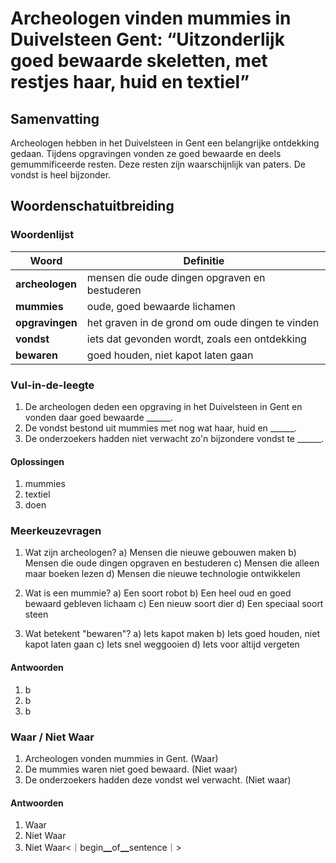 # Archeologen vinden mummies in Duivelsteen Gent: “Uitzonderlijk goed bewaarde skeletten, met restjes haar, huid en textiel”

## Samenvatting
Archeologen hebben in het Duivelsteen in Gent een belangrijke ontdekking gedaan. Tijdens opgravingen vonden ze goed bewaarde en deels gemummificeerde resten. Deze resten zijn waarschijnlijk van paters. De vondst is heel bijzonder.

## Woordenschatuitbreiding

### Woordenlijst

| Woord | Definitie |
|-------|-----------|
| **archeologen** | mensen die oude dingen opgraven en bestuderen |
| **mummies** | oude, goed bewaarde lichamen |
| **opgravingen** | het graven in de grond om oude dingen te vinden |
| **vondst** | iets dat gevonden wordt, zoals een ontdekking |
| **bewaren** | goed houden, niet kapot laten gaan |

### Vul-in-de-leegte
1. De archeologen deden een opgraving in het Duivelsteen in Gent en vonden daar goed bewaarde ______.
2. De vondst bestond uit mummies met nog wat haar, huid en ______.
3. De onderzoekers hadden niet verwacht zo'n bijzondere vondst te ______.

#### Oplossingen
1. mummies
2. textiel
3. doen

### Meerkeuzevragen
1. Wat zijn archeologen?
   a) Mensen die nieuwe gebouwen maken
   b) Mensen die oude dingen opgraven en bestuderen
   c) Mensen die alleen maar boeken lezen
   d) Mensen die nieuwe technologie ontwikkelen

2. Wat is een mummie?
   a) Een soort robot
   b) Een heel oud en goed bewaard gebleven lichaam
   c) Een nieuw soort dier
   d) Een speciaal soort steen

3. Wat betekent "bewaren"?
   a) Iets kapot maken
   b) Iets goed houden, niet kapot laten gaan
   c) Iets snel weggooien
   d) Iets voor altijd vergeten

#### Antwoorden
1. b
2. b
3. b

### Waar / Niet Waar
1. Archeologen vonden mummies in Gent. (Waar)
2. De mummies waren niet goed bewaard. (Niet waar)
3. De onderzoekers hadden deze vondst wel verwacht. (Niet waar)

#### Antwoorden
1. Waar
2. Niet Waar
3. Niet Waar<｜begin▁of▁sentence｜>